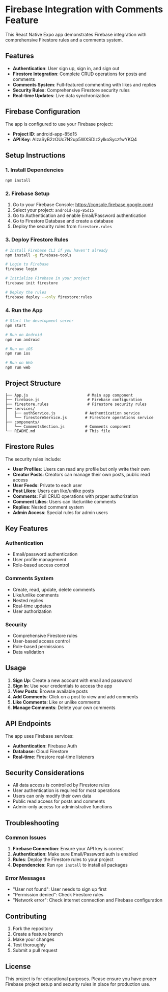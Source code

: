 # Firebase Integration with Comments Feature

This React Native Expo app demonstrates Firebase integration with comprehensive Firestore rules and a comments system.

## Features

- **Authentication**: User sign up, sign in, and sign out
- **Firestore Integration**: Complete CRUD operations for posts and comments
- **Comments System**: Full-featured commenting with likes and replies
- **Security Rules**: Comprehensive Firestore security rules
- **Real-time Updates**: Live data synchronization

## Firebase Configuration

The app is configured to use your Firebase project:
- **Project ID**: android-app-85d15
- **API Key**: AIzaSyB2zOUc7N2up5WXSDlz2ylkoSyczfwYKQ4

## Setup Instructions

### 1. Install Dependencies

```bash
npm install
```

### 2. Firebase Setup

1. Go to your Firebase Console: https://console.firebase.google.com/
2. Select your project: `android-app-85d15`
3. Go to Authentication and enable Email/Password authentication
4. Go to Firestore Database and create a database
5. Deploy the security rules from `firestore.rules`

### 3. Deploy Firestore Rules

```bash
# Install Firebase CLI if you haven't already
npm install -g firebase-tools

# Login to Firebase
firebase login

# Initialize Firebase in your project
firebase init firestore

# Deploy the rules
firebase deploy --only firestore:rules
```

### 4. Run the App

```bash
# Start the development server
npm start

# Run on Android
npm run android

# Run on iOS
npm run ios

# Run on Web
npm run web
```

## Project Structure

```
├── App.js                          # Main app component
├── firebase.js                     # Firebase configuration
├── firestore.rules                 # Firestore security rules
├── services/
│   ├── authService.js             # Authentication service
│   └── firestoreService.js        # Firestore operations service
├── components/
│   └── CommentsSection.js         # Comments component
└── README.md                      # This file
```

## Firestore Rules

The security rules include:

- **User Profiles**: Users can read any profile but only write their own
- **Creator Posts**: Creators can manage their own posts, public read access
- **User Feeds**: Private to each user
- **Post Likes**: Users can like/unlike posts
- **Comments**: Full CRUD operations with proper authorization
- **Comment Likes**: Users can like/unlike comments
- **Replies**: Nested comment system
- **Admin Access**: Special rules for admin users

## Key Features

### Authentication
- Email/password authentication
- User profile management
- Role-based access control

### Comments System
- Create, read, update, delete comments
- Like/unlike comments
- Nested replies
- Real-time updates
- User authorization

### Security
- Comprehensive Firestore rules
- User-based access control
- Role-based permissions
- Data validation

## Usage

1. **Sign Up**: Create a new account with email and password
2. **Sign In**: Use your credentials to access the app
3. **View Posts**: Browse available posts
4. **Add Comments**: Click on a post to view and add comments
5. **Like Comments**: Like or unlike comments
6. **Manage Comments**: Delete your own comments

## API Endpoints

The app uses Firebase services:
- **Authentication**: Firebase Auth
- **Database**: Cloud Firestore
- **Real-time**: Firestore real-time listeners

## Security Considerations

- All data access is controlled by Firestore rules
- User authentication is required for most operations
- Users can only modify their own data
- Public read access for posts and comments
- Admin-only access for administrative functions

## Troubleshooting

### Common Issues

1. **Firebase Connection**: Ensure your API key is correct
2. **Authentication**: Make sure Email/Password auth is enabled
3. **Rules**: Deploy the Firestore rules to your project
4. **Dependencies**: Run `npm install` to install all packages

### Error Messages

- "User not found": User needs to sign up first
- "Permission denied": Check Firestore rules
- "Network error": Check internet connection and Firebase configuration

## Contributing

1. Fork the repository
2. Create a feature branch
3. Make your changes
4. Test thoroughly
5. Submit a pull request

## License

This project is for educational purposes. Please ensure you have proper Firebase project setup and security rules in place for production use.

